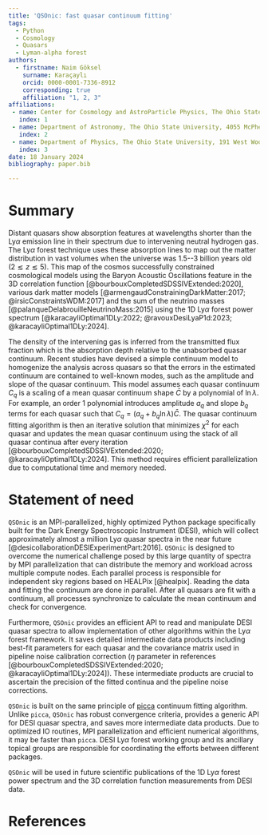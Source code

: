 ```yaml
---
title: 'QSOnic: fast quasar continuum fitting'
tags:
  - Python
  - Cosmology
  - Quasars
  - Lyman-alpha forest
authors:
  - firstname: Naim Göksel
    surname: Karaçaylı
    orcid: 0000-0001-7336-8912
    corresponding: true
    affiliation: "1, 2, 3"
affiliations:
 - name: Center for Cosmology and AstroParticle Physics, The Ohio State University, 191 West Woodruff Avenue, Columbus, OH 43210, USA
   index: 1
 - name: Department of Astronomy, The Ohio State University, 4055 McPherson Laboratory, 140 W 18th Avenue, Columbus, OH 43210, USA
   index: 2
 - name: Department of Physics, The Ohio State University, 191 West Woodruff Avenue, Columbus, OH 43210, USA
   index: 3
date: 18 January 2024
bibliography: paper.bib

---
```


# Summary

Distant quasars show absorption features at wavelengths shorter than the Ly$\alpha$ emission line in their spectrum due to intervening neutral hydrogen gas. The Ly$\alpha$ forest technique uses these absorption lines to map out the matter distribution in vast volumes when the universe was 1.5--3 billion years old ($2\lesssim z \lesssim 5$). This map of the cosmos successfully constrained cosmological models using the Baryon Acoustic Oscillations feature in the 3D correlation function [@bourbouxCompletedSDSSIVExtended:2020], various dark matter models [@armengaudConstrainingDarkMatter:2017; @irsicConstraintsWDM:2017] and the sum of the neutrino masses [@palanqueDelabrouilleNeutrinoMass:2015] using the 1D Ly$\alpha$ forest power spectrum [@karacayliOptimal1DLy:2022; @ravouxDesiLyaP1d:2023; @karacayliOptimal1DLy:2024].

The density of the intervening gas is inferred from the transmitted flux fraction which is the absorption depth relative to the unabsorbed quasar continuum. Recent studies have devised a simple continuum model to homogenize the analysis across quasars so that the errors in the estimated continuum are contained to well-known modes, such as the amplitude and slope of the quasar continuum. This model assumes each quasar continuum $C_q$ is a scaling of a mean quasar continuum shape $\bar C$ by a polynomial of $\ln\lambda$. For example, an order 1 polynomial introduces amplitude $a_q$ and slope $b_q$ terms for each quasar such that $C_q = (a_q + b_q \ln \lambda) \bar{C}$. The quasar continuum fitting algorithm is then an iterative solution that minimizes $\chi^2$ for each quasar and updates the mean quasar continuum using the stack of all quasar continua after every iteration [@bourbouxCompletedSDSSIVExtended:2020; @karacayliOptimal1DLy:2024]. This method requires efficient parallelization due to computational time and memory needed.


# Statement of need

`QSOnic` is an MPI-parallelized, highly optimized Python package specifically built for the Dark Energy Spectroscopic Instrument (DESI), which will collect approximately almost a million Ly$\alpha$ quasar spectra in the near future [@desicollaborationDESIExperimentPart:2016]. `QSOnic` is designed to overcome the numerical challenge posed by this large quantity of spectra by MPI parallelization that can distribute the memory and workload across multiple compute nodes. Each parallel process is responsible for independent sky regions based on HEALPix [@healpix]. Reading the data and fitting the continuum are done in parallel. After all quasars are fit with a continuum, all processes synchronize to calculate the mean continuum and check for convergence.

Furthermore, `QSOnic` provides an efficient API to read and manipulate DESI quasar spectra to allow implementation of other algorithms within the Ly$\alpha$ forest framework. It saves detailed intermediate data products including best-fit parameters for each quasar and the covariance matrix used in pipeline noise calibration correction ($\eta$ parameter in references [@bourbouxCompletedSDSSIVExtended:2020; @karacayliOptimal1DLy:2024]). These intermediate products are crucial to ascertain the precision of the fitted continua and the pipeline noise corrections.


`QSOnic` is built on the same principle of [picca](https://github.com/igmhub/picca) continuum fitting algorithm. Unlike `picca`, `QSOnic` has robust convergence criteria, provides a generic API for DESI quasar spectra, and saves more intermediate data products. Due to optimized IO routines, MPI parallelization and efficient numerical algorithms, it may be faster than `picca`. DESI Ly$\alpha$ forest working group and its ancillary topical groups are responsible for coordinating the efforts between different packages.

`QSOnic` will be used in future scientific publications of the 1D Ly$\alpha$ forest power spectrum and the 3D correlation function measurements from DESI data.

# References